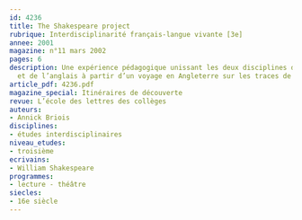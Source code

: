 ```yaml
---
id: 4236
title: The Shakespeare project
rubrique: Interdisciplinarité français-langue vivante [3e]
annee: 2001
magazine: n°11 mars 2002
pages: 6
description: Une expérience pédagogique unissant les deux disciplines du français
  et de l’anglais à partir d’un voyage en Angleterre sur les traces de Shakespeare…
article_pdf: 4236.pdf
magazine_special: Itinéraires de découverte
revue: L’école des lettres des collèges
auteurs:
- Annick Briois
disciplines:
- études interdisciplinaires
niveau_etudes:
- troisième
ecrivains:
- William Shakespeare
programmes:
- lecture - théâtre
siecles:
- 16e siècle
---
```

